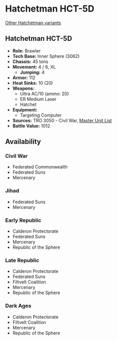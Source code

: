 # Hatchetman HCT-5D

[Other Hatchetman variants](../hatchetman.md)

## Hatchetman HCT-5D
- **Role:** Brawler
- **Tech Base:** Inner Sphere (3062)
- **Chassis:** 45 tons
- **Movement:** 4 / 6, XL
  - **Jumping:** 4
- **Armor:** 112
- **Heat Sinks:** 10 (20)
- **Weapons:**
  - Ultra AC/10 (ammo: 20)
  - ER Medium Laser
  - Hatchet
- **Equipment:**
  - Targeting Computer
- **Sources:** TRO 3050 - Civil War, [Master Unit List](http://masterunitlist.info/Unit/Details/5445/hatchetman-hct-5d)
- **Battle Value:** 1012

## Availability

### Civil War
- Federated Commonwealth
- Federated Suns
- Mercenary

### Jihad
- Federated Suns
- Mercenary

### Early Republic
- Calderon Protectorate
- Federated Suns
- Mercenary
- Republic of the Sphere

### Late Republic
- Calderon Protectorate
- Federated Suns
- Filtvelt Coalition
- Mercenary
- Republic of the Sphere

### Dark Ages
- Calderon Protectorate
- Filtvelt Coalition
- Mercenary
- Republic of the Sphere

